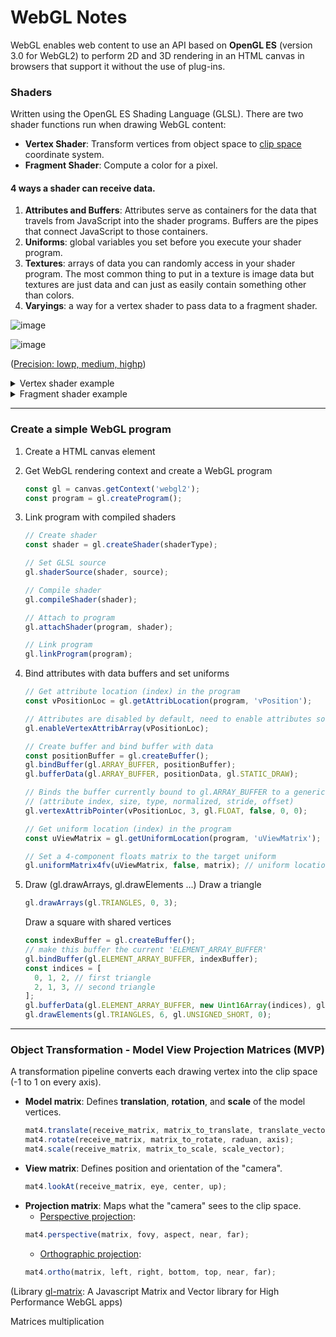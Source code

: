 # WebGL Notes

WebGL enables web content to use an API based on **OpenGL ES** (version 3.0 for WebGL2) to perform 2D and 3D rendering in an HTML canvas in browsers that support it without the use of plug-ins. 

### Shaders
Written using the OpenGL ES Shading Language (GLSL). 
There are two shader functions run when drawing WebGL content: 
   - **Vertex Shader**: Transform vertices from object space to [clip space](https://developer.mozilla.org/en-US/docs/Web/API/WebGL_API/WebGL_model_view_projection#clip_space) coordinate system.
   - **Fragment Shader**: Compute a color for a pixel.

#### 4 ways a shader can receive data.
  1. **Attributes and Buffers**: Attributes serve as containers for the data that travels from JavaScript into the shader programs. Buffers are the pipes that connect JavaScript to those containers.
  2. **Uniforms**: global variables you set before you execute your shader program.
  3. **Textures**: arrays of data you can randomly access in your shader program. The most common thing to put in a texture is image data but textures are just data and can just as easily contain something other than colors.
  4. **Varyings**: a way for a vertex shader to pass data to a fragment shader.

![image](https://user-images.githubusercontent.com/21137152/173292705-87e35df5-957c-4330-8580-ed7979679ce2.png)

![image](https://user-images.githubusercontent.com/21137152/173796300-58425551-9748-4142-bf06-6259d2c522cc.png)

 ([Precision: lowp, medium, highp](https://developer.mozilla.org/en-US/docs/Web/API/WebGL_API/WebGL_best_practices#be_precise_with_glsl_precision_annotations))


<details><summary>Vertex shader example</summary>

```
#version 300 es

in vec3 position;
in vec4 color;

uniform float size;

out lowp vec4 vColor;

void main(void) {
    gl_PointSize = size;
    gl_Position = vec4(position, 1.0);
    vColor = color;
}
```
</details>


<details><summary>Fragment shader example</summary>

```
#version 300 es
precision lowp float;

in vec4 vColor;

out vec4 outColor;

void main(void) {
    outColor = vColor;
}
```
</details>

---

### Create a simple WebGL program
1. Create a HTML canvas element
2. Get WebGL rendering context and create a WebGL program
    ```js
    const gl = canvas.getContext('webgl2');
    const program = gl.createProgram();
    ```
3. Link program with compiled shaders
    ```js
    // Create shader
    const shader = gl.createShader(shaderType);
    
    // Set GLSL source
    gl.shaderSource(shader, source);
    
    // Compile shader
    gl.compileShader(shader);
    
    // Attach to program
    gl.attachShader(program, shader);
    
    // Link program
    gl.linkProgram(program);
    ```
4. Bind attributes with data buffers and set uniforms
    ```js
    // Get attribute location (index) in the program
    const vPositionLoc = gl.getAttribLocation(program, 'vPosition');
    
    // Attributes are disabled by default, need to enable attributes so that they can be used
    gl.enableVertexAttribArray(vPositionLoc);
    
    // Create buffer and bind buffer with data
    const positionBuffer = gl.createBuffer();
    gl.bindBuffer(gl.ARRAY_BUFFER, positionBuffer);
    gl.bufferData(gl.ARRAY_BUFFER, positionData, gl.STATIC_DRAW);
    
    // Binds the buffer currently bound to gl.ARRAY_BUFFER to a generic vertex attribute of the current vertex buffer object and specifies its layout
    // (attribute index, size, type, normalized, stride, offset)
    gl.vertexAttribPointer(vPositionLoc, 3, gl.FLOAT, false, 0, 0); 
    ```
    ```js
    // Get uniform location (index) in the program
    const uViewMatrix = gl.getUniformLocation(program, 'uViewMatrix');
    
    // Set a 4-component floats matrix to the target uniform
    gl.uniformMatrix4fv(uViewMatrix, false, matrix); // uniform location, transpose, value
    ```
5. Draw (gl.drawArrays, gl.drawElements ...)
    Draw a triangle
    ```js
    gl.drawArrays(gl.TRIANGLES, 0, 3);
    ```
    
    Draw a square with shared vertices
    ```js
    const indexBuffer = gl.createBuffer();
    // make this buffer the current 'ELEMENT_ARRAY_BUFFER'
    gl.bindBuffer(gl.ELEMENT_ARRAY_BUFFER, indexBuffer);  
    const indices = [
      0, 1, 2, // first triangle
      2, 1, 3, // second triangle
    ];
    gl.bufferData(gl.ELEMENT_ARRAY_BUFFER, new Uint16Array(indices), gl.STATIC_DRAW);
    gl.drawElements(gl.TRIANGLES, 6, gl.UNSIGNED_SHORT, 0);
    ```

---

### Object Transformation - Model View Projection Matrices (MVP)
A transformation pipeline converts each drawing vertex into the clip space (-1 to 1 on every axis). 
- **Model matrix**: Defines **translation**, **rotation**, and **scale** of the model vertices.
   ```js
   mat4.translate(receive_matrix, matrix_to_translate, translate_vector);
   mat4.rotate(receive_matrix, matrix_to_rotate, raduan, axis);
   mat4.scale(receive_matrix, matrix_to_scale, scale_vector);
   ```
- **View matrix**: Defines position and orientation of the "camera".
   ```js
   mat4.lookAt(receive_matrix, eye, center, up);
   ```
- **Projection matrix**: Maps what the "camera" sees to the clip space.
    - [Perspective projection](http://learnwebgl.brown37.net/08_projections/projections_perspective.html): 
    ```js
    mat4.perspective(matrix, fovy, aspect, near, far);
    ```
    - [Orthographic projection](http://learnwebgl.brown37.net/08_projections/projections_ortho.html): 
    ```js
    mat4.ortho(matrix, left, right, bottom, top, near, far);
    ```

(Library [gl-matrix](https://glmatrix.net/): A Javascript Matrix and Vector library for High Performance WebGL apps)

Matrices multiplication
